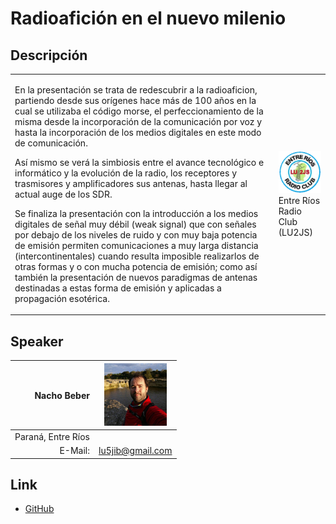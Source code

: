 # Radioafición en el nuevo milenio

## Descripción  
<table>
<tr>
<td>
<p>En la presentación se trata de redescubrir a la radioaficion, partiendo desde sus orígenes hace más de 100 años en la cual se utilizaba el código morse, el perfeccionamiento de la misma desde la incorporación de la comunicación por voz y hasta la incorporación de los medios digitales en este modo de comunicación.</p>
<p>Así mismo se verá la simbiosis entre el avance tecnológico e informático y la evolución de la radio, los receptores y trasmisores y amplificadores sus antenas, hasta llegar al actual auge de los SDR.</p>
<p>Se finaliza la presentación con la introducción a los medios digitales de señal muy débil (weak signal) que con señales por debajo de los niveles de ruido y con muy baja potencia de emisión permiten comunicaciones a muy larga distancia (intercontinentales) cuando resulta imposible realizarlos de otras formas y o con mucha potencia de emisión; como así también la presentación de nuevos paradigmas de antenas destinadas a estas forma de emisión y aplicadas a propagación esotérica.</p>
</td>
<td>
<img src="lu2js.png"></br>Entre Ríos Radio Club (LU2JS)</a>
</td>
</tr>
</table>

## Speaker
| Nacho Beber						|<img src="lu5jib.jpg" style="width: 100px;"/>			|
|---------:						|---								|
|Paraná, Entre Ríos					|								|
|E-Mail:						|[lu5jib@gmail.com](mailto:lu5jib@gmail.com)			|

## Link  
  * [GitHub](https://github.com/ParanaConf/2018.presentations/raw/master/Radioaficion%20en%20el%20nuevo%20milenio/Weak%20Signal%20Communications.pptx)
